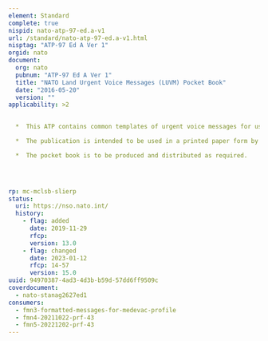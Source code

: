 ```yaml
---
element: Standard
complete: true
nispid: nato-atp-97-ed.a-v1
url: /standard/nato-atp-97-ed.a-v1.html
nisptag: "ATP-97 Ed A Ver 1"
orgid: nato
document:
  org: nato
  pubnum: "ATP-97 Ed A Ver 1"
  title: "NATO Land Urgent Voice Messages (LUVM) Pocket Book"
  date: "2016-05-20"
  version: ""
applicability: >2
    

  *  This ATP contains common templates of urgent voice messages for use in Land Operations at the tactical level.

  *  The publication is intended to be used in a printed paper form by the individual soldier as a pocketbook.

  *  The pocket book is to be produced and distributed as required.



  
rp: mc-mclsb-slierp
status:
  uri: https://nso.nato.int/
  history: 
    - flag: added
      date: 2019-11-29
      rfcp: 
      version: 13.0
    - flag: changed
      date: 2023-01-12
      rfcp: 14-57
      version: 15.0
uuid: 94970387-4ad3-4d3b-b59d-57dd6ff9509c
coverdocument:
  - nato-stanag2627ed1
consumers:
  - fmn3-formatted-messages-for-medevac-profile
  - fmn4-20211022-prf-43
  - fmn5-20221202-prf-43
---
```

